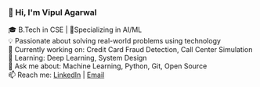 ### 👋 Hi, I'm Vipul Agarwal

🎓 B.Tech in CSE | 📍Specializing in AI/ML  
💡 Passionate about solving real-world problems using technology  
🔭 Currently working on: Credit Card Fraud Detection, Call Center Simulation  
🌱 Learning: Deep Learning, System Design  
💬 Ask me about: Machine Learning, Python, Git, Open Source  
📫 Reach me: [LinkedIn](https://www.linkedin.com/in/your-link) | [Email](mailto:your.email@gmail.com)  

